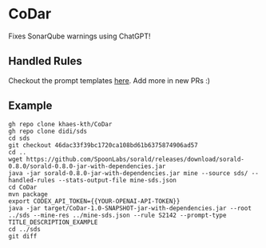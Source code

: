 # CoDar
Fixes SonarQube warnings using ChatGPT!

## Handled Rules
Checkout the prompt templates [here]([[https://github.com/khaes-kth/CoNar/tree/main/files/prompts]([https://github.com/khaes-kth/CoDar/tree/main/src/main/resources/repair_prompts](https://github.com/khaes-kth/CoDar/tree/main/src/main/resources/repair_prompts))](https://github.com/khaes-kth/CoDar/tree/main/src/main/resources/repair_prompts)). Add more in new PRs :)

## Example
```
gh repo clone khaes-kth/CoDar
gh repo clone didi/sds
cd sds
git checkout 46dac33f39bc1720ca108bd61b6375874906ad57
cd ..
wget https://github.com/SpoonLabs/sorald/releases/download/sorald-0.8.0/sorald-0.8.0-jar-with-dependencies.jar
java -jar sorald-0.8.0-jar-with-dependencies.jar mine --source sds/ --handled-rules --stats-output-file mine-sds.json
cd CoDar
mvn package
export CODEX_API_TOKEN={{YOUR-OPENAI-API-TOKEN}}
java -jar target/CoDar-1.0-SNAPSHOT-jar-with-dependencies.jar --root ../sds --mine-res ../mine-sds.json --rule S2142 --prompt-type TITLE_DESCRIPTION_EXAMPLE
cd ../sds
git diff
```
